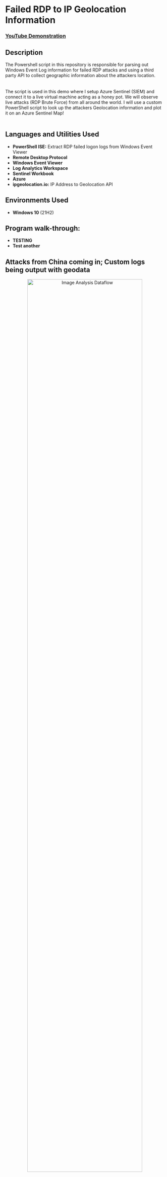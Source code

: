<h1>Failed RDP to IP Geolocation Information</h1>

 ### [YouTube Demonstration](https://www.youtube.com/watch?v=RoZeVbbZ0o0)

<h2>Description</h2>
The Powershell script in this repository is responsible for parsing out Windows Event Log information for failed RDP attacks and using a third party API to collect geographic information about the attackers location.
<br />
<br />
<br />
The script is used in this demo where I setup Azure Sentinel (SIEM) and connect it to a live virtual machine acting as a honey pot.
We will observe live attacks (RDP Brute Force) from all around the world. I will use a custom PowerShell script to
look up the attackers Geolocation information and plot it on an Azure Sentinel Map!
<br />
<br />

<h2>Languages and Utilities Used</h2>

- <b>PowerShell ISE:</b> Extract RDP failed logon logs from Windows Event Viewer 
- <b>Remote Desktop Protocol</b>
- <b>Windows Event Viewer</b>
- <b>Log Analytics Workspace</b>
- <b>Sentinel Workbook</b>
- <b>Azure</b>
- <b>ipgeolocation.io:</b> IP Address to Geolocation API

<h2>Environments Used </h2>

- <b>Windows 10</b> (21H2)


<h2>Program walk-through:</h2>

- <b>TESTING</b>
- <b>Test another</b>

<h2>Attacks from China coming in; Custom logs being output with geodata</h2>

<p align="center">
<img src="https://i.imgur.com/LhDCRz4.jpeg" height="85%" width="85%" alt="Image Analysis Dataflow"/>
</p>

<h2>World map of incoming attacks after 24 hours (built custom logs including geodata)</h2>

<p align="center">
<img src="https://i.imgur.com/krRFrK5.png" height="85%" width="85%" alt="Image Analysis Dataflow"/>
</p>


<!--
 ```diff
- text in red
+ text in green
! text in orange
# text in gray
@@ text in purple (and bold)@@
```
--!>
